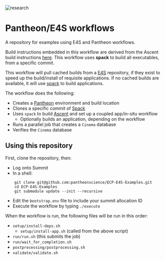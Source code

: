 ![research](https://pantheonscience.github.io/states/research.png)

# Pantheon/E4S workflows

A repository for examples using E4S and Pantheon workflows. 

Build instructions embedded in this workflow are derived from the Ascent build instructions [here](https://ascent.readthedocs.io/en/latest/BuildingAscent.html). This workflow uses **spack** to build all executables, from a specific commit.

This workflow will pull cached builds from a [E4S](https://e4s-project.github.io/) repository, if they exist
to speed up the build/install of requisite applications. If no cached builds are available, it will use
[spack](https://github.com/spack/spack) to build applications.

The workflow does the following:

- Creates a [Pantheon](http://pantheonscience.org/) environment and build location
- Clones a specific commit of [Spack](https://github.com/spack/spack)
- Uses `spack` to build [Ascent](https://ascent.readthedocs.io/en/latest/) and set up a coupled app/in-situ workflow
    - Optionally builds an application, depending on the workflow
- Runs a parallel job that creates a `Cinema` database
- Verifies the `Cinema` database

## Using this repository

First, clone the repository, then:

- Log onto Summit
- In a shell:
```
    git clone git@github.com:pantheonscience/ECP-E4S-Examples.git
    cd ECP-E4S-Examples
    git submodule update --init --recursive
```
- Edit the `bootstrap.env` file to include your summit allocation ID
- Execute the workflow by typing `./execute`

When the workflow is run, the following files will be run in this order:

- `setup/install-deps.sh`
   - `setup/install-app.sh` (called from the above script)
- `run/run.sh` (this submits the job)
- `run/wait_for_completion.sh`
- `postprocessing/postprocessing.sh`
- `validate/validate.sh`

